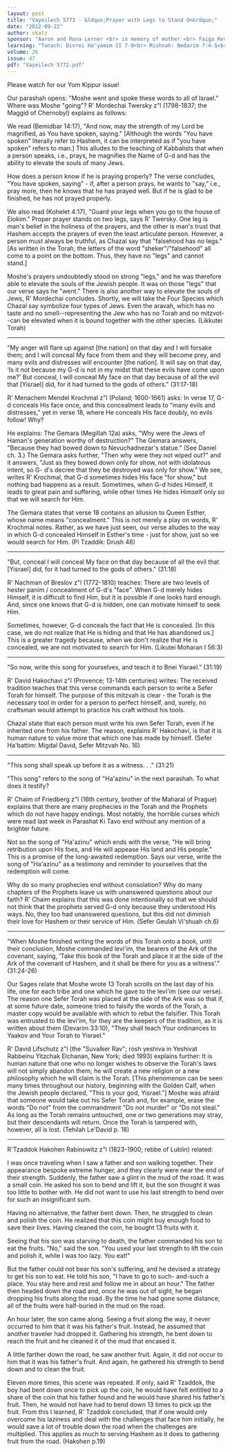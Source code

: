 ```yaml
---
layout: post
title: "Vayeilech 5773 - &ldquo;Prayer with Legs to Stand On&rdquo;"
date: "2012-09-22"
author: skatz
sponsor: "Aaron and Rona Lerner <br> in memory of mother <br> Faiga Reva bat Yoel Aharon a\"h <br> (Fay Lerner)"
learning: "Tanach: Divrei Ha'yamim II 7-8<br> Mishnah: Nedarim 7:4-5<br> Daf Yomi (Bavli): Berachot 52<br> Halachah Yomit: Orach Chaim 128:7-9"
volume: 26
issue: 47
pdf: "Vayeilech 5772.pdf"
---
```


Please watch for our Yom Kippur issue!



Our parashah opens: "Moshe went and spoke these words to all of Israel." Where was Moshe "going"? R' Mordechai Twersky z"l (1798-1837; the Maggid of Chernobyl) explains as follows:

We read (Bemidbar 14:17), "And now, may the strength of my Lord be magnified, as You have spoken, saying." \[Although the words "You have spoken" literally refer to Hashem, it can be interpreted as if "you have spoken" refers to man.\] This alludes to the teaching of Kabbalists that when a person speaks, i.e., prays, he magnifies the Name of G-d and has the ability to elevate the souls of many Jews.

How does a person know if he is praying properly? The verse concludes, "You have spoken, saying" - if, after a person prays, he wants to "say," i.e., pray more, then he knows that he has prayed well. But if he is glad to be finished, he has not prayed properly.

We also read (Kohelet 4:17), "Guard your legs when you go to the house of Elokim." Proper prayer stands on two legs, says R' Twersky. One leg is man's belief in the holiness of the prayers, and the other is man's trust that Hashem accepts the prayers of even the least articulate person. However, a person must always be truthful, as Chazal say that "falsehood has no legs." \[As written in the Torah, the letters of the word "sheker"/"falsehood" all come to a point on the bottom. Thus, they have no "legs" and cannot stand.\]

Moshe's prayers undoubtedly stood on strong "legs," and he was therefore able to elevate the souls of the Jewish people. It was on those "legs" that our verse says he "went." There is also another way to elevate the souls of Jews, R' Mordechai concludes. Shortly, we will take the Four Species which Chazal say symbolize four types of Jews. Even the aravah, which has no taste and no smell--representing the Jew who has no Torah and no mitzvot--can be elevated when it is bound together with the other species. (Likkutei Torah)

********

"My anger will flare up against \[the nation\] on that day and I will forsake them; and I will conceal My face from them and they will become prey, and many evils and distresses will encounter \[the nation\]. It will say on that day, &lsquo;Is it not because my G-d is not in my midst that these evils have come upon me?' But conceal, I will conceal My face on that day because of all the evil that \[Yisrael\] did, for it had turned to the gods of others." (31:17-18)

R' Menachem Mendel Krochmal z"l (Poland; 1600-1661) asks: In verse 17, G-d conceals His face once, and this concealment leads to "many evils and distresses," yet in verse 18, where He conceals His face doubly, no evils follow! Why?

He explains: The Gemara (Megillah 12a) asks, "Why were the Jews of Haman's generation worthy of destruction?" The Gemara answers, "Because they had bowed down to Nevuchadnezar's statue." (See Daniel ch. 3.) The Gemara asks further, "Then why were they not wiped out?" and it answers, "Just as they bowed down only for show, not with idolatrous intent, so G- d's decree that they be destroyed was only for show." We see, writes R' Krochmal, that G-d sometimes hides His face "for show," but nothing bad happens as a result. Sometimes, when G-d hides Himself, it leads to great pain and suffering, while other times He hides Himself only so that we will search for Him.

The Gemara states that verse 18 contains an allusion to Queen Esther, whose name means "concealment." This is not merely a play on words, R' Krochmal notes. Rather, as we have just seen, our verse alludes to the way in which G-d concealed Himself in Esther's time - just for show, just so we would search for Him. (Pi Tzaddik: Drush 48)

********

"But, conceal I will conceal My face on that day because of all the evil that \[Yisrael\] did, for it had turned to the gods of others." (31:18)

R' Nachman of Breslov z"l (1772-1810) teaches: There are two levels of hester panim / concealment of G-d's "face". When G-d merely hides Himself, it is difficult to find Him, but it is possible if one looks hard enough. And, since one knows that G-d is hidden, one can motivate himself to seek Him.

Sometimes, however, G-d conceals the fact that He is concealed. \[In this case, we do not realize that He is hiding and that He has abandoned us.\] This is a greater tragedy because, when we don't realize that He is concealed, we are not motivated to search for Him. (Likutei Moharan I 56:3)

********

"So now, write this song for yourselves, and teach it to Bnei Yisrael." (31:19)

R' David Hakochavi z"l (Provence; 13-14th centuries) writes: The received tradition teaches that this verse commands each person to write a Sefer Torah for himself. The purpose of this mitzvah is clear - the Torah is the necessary tool in order for a person to perfect himself, and, surely, no craftsman would attempt to practice his craft without his tools.

Chazal state that each person must write his own Sefer Torah, even if he inherited one from his father. The reason, explains R' Hakochavi, is that it is human nature to value more that which one has made by himself. (Sefer Ha'battim: Migdal David, Sefer Mitzvah No. 16)

********

"This song shall speak up before it as a witness. . ." (31:21)

"This song" refers to the song of "Ha'azinu" in the next parashah. To what does it testify?

R' Chaim of Friedberg z"l (16th century, brother of the Maharal of Prague) explains that there are many prophecies in the Torah and the Prophets which do not have happy endings. Most notably, the horrible curses which were read last week in Parashat Ki Tavo end without any mention of a brighter future.

Not so the song of "Ha'azinu" which ends with the verse, "He will bring retribution upon His foes, and He will appease His land and His people." This is a promise of the long-awaited redemption. Says our verse, write the song of "Ha'azinu" as a testimony and reminder to yourselves that the redemption will come.

Why do so many prophecies end without consolation? Why do many chapters of the Prophets leave us with unanswered questions about our faith? R' Chaim explains that this was done intentionally so that we should not think that the prophets served G-d only because they understood His ways. No, they too had unanswered questions, but this did not diminish their love for Hashem or their service of Him. (Sefer Geulah Vi'shuah ch.6)

********

"When Moshe finished writing the words of this Torah onto a book, until their conclusion, Moshe commanded levi'im, the bearers of the Ark of the covenant, saying, &lsquo;Take this book of the Torah and place it at the side of the Ark of the covenant of Hashem, and it shall be there for you as a witness'." (31:24-26)

Our Sages relate that Moshe wrote 13 Torah scrolls on the last day of his life, one for each tribe and one which he gave to the levi'im (see our verse). The reason one Sefer Torah was placed at the side of the Ark was so that if, at some future date, someone tried to falsify the words of the Torah, a master copy would be available with which to rebut the falsifier. This Torah was entrusted to the levi'im, for they are the keepers of the tradition, as it is written about them (Devarim 33:10), "They shall teach Your ordinances to Yaakov and Your Torah to Yisrael."

R' David Lifschutz z"l (the "Suvalker Rav"; rosh yeshiva in Yeshivat Rabbeinu Yitzchak Elchanan, New York; died 1993) explains further: It is human nature that one who no longer wishes to observe the Torah's laws will not simply abandon them; he will create a new religion or a new philosophy which he will claim is the Torah. \[This phenomenon can be seen many times throughout our history, beginning with the Golden Calf, when the Jewish people declared, "This is your god, Yisrael."\] Moshe was afraid that someone would take out his Sefer Torah and, for example, erase the words "Do not" from the commandment "Do not murder" or "Do not steal." As long as the Torah remains untouched, one or two generations may stray, but their descendants will return. Once the Torah is tampered with, however, all is lost. (Tehilah Le'David p. 18)

********

R'Tzaddok Hakohen Rabinowitz z"l (1823-1900; rebbe of Lublin) related:

I was once traveling when I saw a father and son walking together. Their appearance bespoke extreme hunger, and they clearly were near the end of their strength. Suddenly, the father saw a glint in the mud of the road. It was a small coin. He asked his son to bend and lift it, but the son thought it was too little to bother with. He did not want to use his last strength to bend over for such an insignificant sum.

Having no alternative, the father bent down. Then, he struggled to clean and polish the coin. He realized that this coin might buy enough food to save their lives. Having cleaned the coin, he bought 13 fruits with it.

Seeing that his son was starving to death, the father commanded his son to eat the fruits. "No," said the son. "You used your last strength to lift the coin and polish it, while I was too lazy. You eat!"

But the father could not bear his son's suffering, and he devised a strategy to get his son to eat. He told his son, "I have to go to such- and-such a place. You stay here and rest and follow me in about an hour." The father then headed down the road and, once he was out of sight, he began dropping his fruits along the road. By the time he had gone some distance, all of the fruits were half-buried in the mud on the road.

An hour later, the son came along. Seeing a fruit along the way, it never occurred to him that it was his father's fruit. Instead, he assumed that another traveler had dropped it. Gathering his strength, he bent down to reach the fruit and he cleaned it of the mud that encased it.

A little farther down the road, he saw another fruit. Again, it did not occur to him that it was his father's fruit. And again, he gathered his strength to bend down and to clean the fruit.

Eleven more times, this scene was repeated. If only, said R' Tzaddok, the boy had bent down once to pick up the coin, he would have felt entitled to a share of the coin that his father found and he would have shared his father's fruit. Then, he would not have had to bend down 13 times to pick up the fruit. From this I learned, R' Tzaddok concluded, that if one would only overcome his laziness and deal with the challenges that face him initially, he would save a lot of trouble down the road when the challenges are multiplied. This applies as much to serving Hashem as it does to gathering fruit from the road. (Hakohen p.19)

